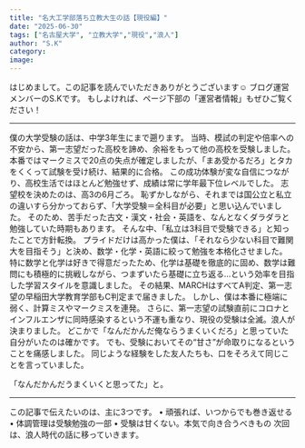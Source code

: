 ```yaml
---
title: "名大工学部落ち立教大生の話【現役編】"
date: "2025-06-30"
tags: ["名古屋大学", "立教大学","現役","浪人"]
author: "S.K"
category: 
image: 
---
```


はじめまして。この記事を読んでいただきありがとうございます☺
ブログ運営メンバーのS.Kです。
もしよければ、ページ下部の「運営者情報」もぜひご覧ください！
________________________________________

僕の大学受験の話は、中学3年生にまで遡ります。
当時、模試の判定や倍率への不安から、第一志望だった高校を諦め、余裕をもって他の高校を受験しました。
本番ではマークミスで20点の失点が確定しましたが、「まあ受かるだろ」とタカをくくって試験を受け続け、結果的に合格。
この成功体験が変な自信につながり、高校生活ではほとんど勉強せず、成績は常に学年最下位レベルでした。
志望校を決めたのは、高3の6月ごろ。
恥ずかしながら、それまでは国公立と私立の違いすら分かっておらず、「大学受験＝全科目が必要」と思い込んでいました。
そのため、苦手だった古文・漢文・社会・英語を、なんとなくダラダラと勉強していた時期もあります。
そんな中、「私立は3科目で受験できる」と知ったことで方針転換。
プライドだけは高かった僕は、「それなら少ない科目で難関大を目指そう」と決め、数学・化学・英語に絞って勉強を本格化させました。
特に数学と化学は好きで得意だったため、化学は基礎を徹底的に固め、数学は難問にも積極的に挑戦しながら、つまずいたら基礎に立ち返る…という効率を目指した学習スタイルを意識しました。
その結果、MARCHはすべてA判定、第一志望の早稲田大学教育学部もC判定まで届きました。
しかし、僕は本番に極端に弱く、計算ミスやマークミスを連発。
さらに、第一志望の試験直前にコロナとインフルエンザに同時感染するという不運も重なり、現役の受験は全滅。浪人が決まりました。
どこかで「なんだかんだ俺ならうまくいくだろ」と思っていた自分がいたのは確かです。
でも、受験においてその“甘さ”が命取りになるということを痛感しました。
同じような経験をした友人たちも、口をそろえて同じことを言っていました。

「なんだかんだうまくいくと思ってた」と。
________________________________________

この記事で伝えたいのは、主に3つです。
•	頑張れば、いつからでも巻き返せる
•	体調管理は受験勉強の一部
•	受験は甘くない。本気で向き合うべきもの
次回は、浪人時代の話に移っていきます。

